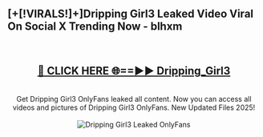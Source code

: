 <h2>[+[!VIRALS!]+]Dripping Girl3 Leaked Video Viral On Social X Trending Now - blhxm</h2>
<br>
<div align="center">
<h2><a href="https://libra.edu.pl?Dripping_Girl3" rel="nofollow">🔴 CLICK HERE 🌐==►► Dripping_Girl3</a></h2>
<br>
Get Dripping Girl3 OnlyFans leaked all content. Now you can access all videos and pictures of Dripping Girl3 OnlyFans. New Updated Files 2025!
<br>
<br>
<a href="https://libra.edu.pl?Dripping_Girl3" rel="nofollow" data-target="animated-image.originalLink"><img src="https://i.ibb.co.com/WyWwxjT/player-gif2.gif" alt="Dripping Girl3 Leaked OnlyFans" style="max-width: 100%; display: inline-block;" data-target="animated-image.originalImage"></a>
</div>
<br>